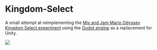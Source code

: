 # Kingdom-Select

A small attempt at reimplementing the [Mix and Jam Mario Odyssey Kingdom Select experiment](https://github.com/mixandjam/Kingdom-Select) using the [Godot engine](https://godotengine.org/) as a replacement for Unity.

![](examples/kingdom_select.gif)
